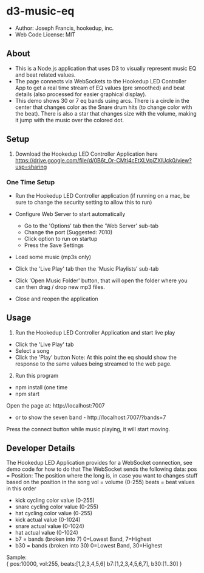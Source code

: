 # d3-music-eq
- Author: Joseph Francis, hookedup, inc.
- Web Code License: MIT

## About
- This is a Node.js application that uses D3 to visually represent music EQ and beat related values.  
- The page connects via WebSockets to the Hookedup LED Controller App to get a real time stream of EQ values (pre smoothed) and beat details (also processed for easier graphical display).
- This demo shows 30 or 7 eq bands using arcs.  There is a circle in the center that changes color as the Snare drum hits (to change color with the beat).  There is also a star that changes size with the volume, making it jump with the music over the colored dot.

## Setup
 1) Download the Hookedup LED Controller Application here
 https://drive.google.com/file/d/0B6t_Or-CMtj4cEtXLVpiZXlUck0/view?usp=sharing

 ### One Time Setup
 - Run the Hookedup LED Controller application 
   (if running on a mac, be sure to change the security setting to allow this to run)

 - Configure Web Server to start automatically
   - Go to the 'Options' tab then the 'Web Server' sub-tab
   - Change the port (Suggested: 7010)
   - Click option to run on startup
   - Press the Save Settings 

 - Load some music (mp3s only)
  - Click the 'Live Play' tab then the 'Music Playlists' sub-tab
  - Click 'Open Music Folder' button, that will open the folder where you can then drag / drop new mp3 files.
  - Close and reopen the application

## Usage
1) Run the Hookedup LED Controller Application and start live play
  - Click the 'Live Play' tab
  - Select a song
  - Click the 'Play' button
Note: At this point the eq should show the response to the same values being streamed to the web page.

2) Run this program
* npm install (one time
* npm start

Open the page at: 
http://localhost:7007
 - or to show the seven band - 
http://localhost:7007/?bands=7

Press the connect button while music playing, it will start moving.

## Developer Details
The Hookedup LED Application provides for a WebSocket connection, see demo code for how to do that
The WebSocket sends the following data:
pos = Position: The position where the long is, in case you want to changes stuff based on the position in the song
vol = volume (0-255)
beats = beat values in this order
 - kick cycling color value (0-255)
 - snare cycling color value (0-255)
 - hat cycling color value (0-255)
 - kick actual value (0-1024)
 - snare actual value (0-1024)
 - hat actual value (0-1024)
 - b7 = bands (broken into 7) 0=Lowest Band, 7=Highest
 - b30 = bands (broken into 30) 0=Lowest Band, 30=Highest

Sample:  
{
  pos:10000,
  vol:255,
  beats:[1,2,3,4,5,6]
  b7:[1,2,3,4,5,6,7],
  b30:[1..30]
}